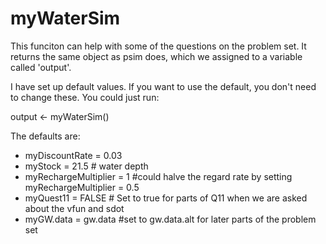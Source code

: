 # myWaterSim
This funciton can help with some of the questions on the problem set. It returns the same object as psim does, which we assigned to a variable called 'output'. 

I have set up default values. If you want to use the default, you don't need to change these. You could just run: 

output <- myWaterSim()

The defaults are:
- myDiscountRate = 0.03
- myStock = 21.5 # water depth
- myRechargeMultiplier = 1 #could halve the regard rate by setting myRechargeMultiplier = 0.5
- myQuest11 = FALSE # Set to true for parts of Q11 when we are asked about the vfun and sdot
- myGW.data = gw.data #set to gw.data.alt for later parts of the problem set
